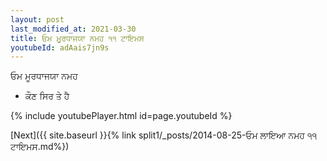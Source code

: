 ```yaml
---
layout: post
last_modified_at: 2021-03-30
title: ਓਮ ਮੂਰਧਾਜਯਾ ਨਮਹ ੧੧ ਟਾਇਮਸ
youtubeId: adAais7jn9s
---
```

 
 
 ਓਮ ਮੂਰਧਾਜਯਾ ਨਮਹ  
 
 -  ਕੌਣ ਸਿਰ ਤੇ ਹੈ 
 
  
 
  
 
 
 
 
 
 


{% include youtubePlayer.html id=page.youtubeId %}
 
[Next]({{ site.baseurl }}{% link  split1/_posts/2014-08-25-ਓਮ ਲਾਇਆ ਨਮਹ ੧੧ ਟਾਇਮਸ.md%})
 
